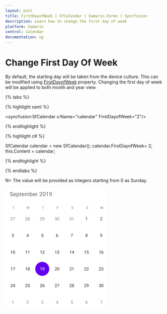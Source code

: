 ```yaml
---
layout: post
title: FirstDayofWeek | SfCalendar | Xamarin.Forms | Syncfusion
description: Learn how to change the first day of week
platform: Xamarin
control: Calendar
documentation: ug
---
```


# Change First Day Of Week

By default, the starting day will be taken from the device culture. This can be modified using [FirstDayofWeek](https://help.syncfusion.com/cr/xamarin/Syncfusion.SfCalendar.XForms~Syncfusion.SfCalendar.XForms.SfCalendar~FirstDayofWeek.html) property. Changing the first day of week will be applied to both month and year view.

{% tabs %}

{% highlight xaml %}

<syncfusion:SfCalendar  x:Name="calendar" FirstDayofWeek="2"/>

{% endhighlight %}

{% highlight c# %}
	
SfCalendar  calendar = new SfCalendar();
calendar.FirstDayofWeek= 2;
this.Content = calendar;
	
{% endhighlight %}

{% endtabs %}

N> The value will be provided as integers starting from 0 as Sunday.
	
![FirstDayofWeek support in Xamarin.Forms Calendar](images/xamarin.forms-calendar-firstdayofweek.png)
